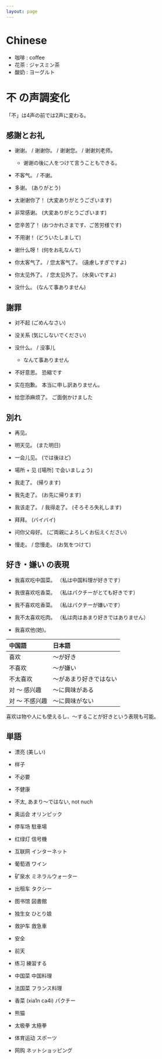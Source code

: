 ```yaml
---
layout: page
---
```


# Chinese

* 咖啡 : coffee
* 花茶 : ジャスミン茶
* 酸奶 : ヨーグルト

# 不 の声調変化

「不」は4声の前では2声に変わる。

## 感謝とお礼

* 谢谢。 / 谢谢你。 / 谢谢您。 / 谢谢刘老师。
    * 谢谢の後に人をつけて言うこともできる。
* 不客气。 / 不谢。

* 多谢。 (ありがとう)
* 太谢谢你了！  (大変ありがとうございます)
* 非常感谢。 (大変ありがとうございます)
* 您辛苦了！ (おつかれさまです、ご苦労様です)

* 不用谢！ (どういたしまして)
* 谢什么呀！ (何をお礼なんて)
* 你太客气了。 / 您太客气了。 (遠慮しすぎですよ)
* 你太见外了。 / 您太见外了。 (水臭いですよ)
* 没什么。 (なんて事ありません)

## 謝罪

* 对不起 (ごめんなさい)
* 没关系 (気にしないでください)

* 没什么。 / 没事儿
    * なんて事ありません

* 不好意思。 恐縮です
* 实在抱歉。 本当に申し訳ありません。
* 给您添麻烦了。 ご面倒かけました

## 別れ

* 再见。
* 明天见。 (また明日)

* 一会儿见。 (では後ほど)
* 場所 + 见 (\[場所\] で会いましょう)

* 我走了。 (帰ります)
* 我先走了。 (お先に帰ります)
* 我该走了。 / 我得走了。 (そろそろ失礼します)
* 拜拜。 (バイバイ)

* 问你父母好。 (ご両親によろしくお伝えください)
* 慢走。 / 您慢走。 (お気をつけて)

## 好き・嫌い の表現

* 我喜欢吃中国菜。 （私は中国料理が好きです）

* 我很喜欢吃香菜。 （私はパクチーがとても好きです）
* 我不喜欢吃香菜。 （私はパクチーが嫌いです）
* 我不太喜欢吃肉。 （私は肉はあまり好きではありません）

* 我喜欢他(她)。

| 中国語 | 日本語 |
|:--|:--|
| 喜欢 | 〜が好き |
| 不喜欢 | 〜が嫌い |
| 不太喜欢 | 〜があまり好きではない |
| 对 〜 感兴趣 | 〜に興味がある |
| 对 〜 不感兴趣 | 〜に興味がない |

喜欢は物や人にも使えるし、〜することが好きという表現も可能。

## 単語

* 漂亮 (美しい)
* 样子
* 不必要
* 不健康 
* 不太, あまり〜ではない, not nuch

* 奥运会 オリンピック
* 停车场 駐車場
* 红绿灯 信号機
* 互联网 インターネット
* 葡萄酒 ワイン
* 矿泉水 ミネラルウォーター
* 出租车 タクシー
* 图书馆 図書館
* 独生女 ひとり娘
* 救护车 救急車
* 安全
* 前天
* 练习 練習する

* 中国菜 中国料理
* 法国菜 フランス料理
* 香菜 (xia1n ca4i) パクチー
* 熊猫
* 太极拳 太極拳
* 体育运动 スポーツ
* 网购 ネットショッピング
